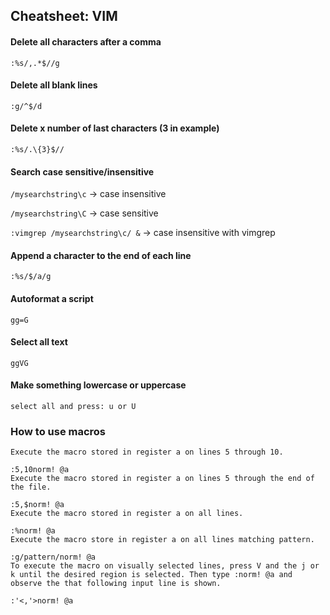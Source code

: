 ## Cheatsheet: VIM
#### Delete all characters after a comma
``` :%s/,.*$//g ```

#### Delete all blank lines
``` :g/^$/d ```

#### Delete x number of last characters (3 in example)
``` :%s/.\{3}$// ```

#### Search case sensitive/insensitive
```/mysearchstring\c``` -> case insensitive

```/mysearchstring\C``` -> case sensitive

```:vimgrep /mysearchstring\c/ &``` -> case insensitive with vimgrep

#### Append a character to the end of each line
``` :%s/$/a/g ```

#### Autoformat a script
``` gg=G ```

#### Select all text
``` ggVG ```

#### Make something lowercase or uppercase
``` select all and press: u or U ```

### How to use macros
```
Execute the macro stored in register a on lines 5 through 10.

:5,10norm! @a
Execute the macro stored in register a on lines 5 through the end of the file.

:5,$norm! @a
Execute the macro stored in register a on all lines.

:%norm! @a
Execute the macro store in register a on all lines matching pattern.

:g/pattern/norm! @a
To execute the macro on visually selected lines, press V and the j or k until the desired region is selected. Then type :norm! @a and observe the that following input line is shown.

:'<,'>norm! @a
```

